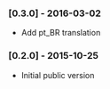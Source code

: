 ### [0.3.0] - 2016-03-02
* Add pt_BR translation

### [0.2.0] - 2015-10-25
* Initial public version
